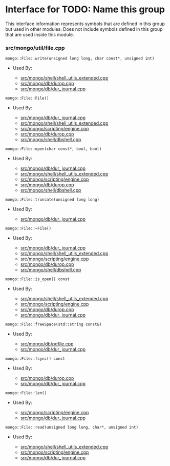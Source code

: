 
# Interface for TODO: Name this group
This interface information represents symbols that are defined in this group but used in other modules.  Does not include symbols defined in this group that are used inside this module.

### src/mongo/util/file.cpp

<div></div>

    mongo::File::write(unsigned long long, char const*, unsigned int)

- Used By:

    - [src/mongo/shell/shell\_utils\_extended.cpp](../../../../mongo\_shell/mongo\_shell)
    - [src/mongo/db/durop.cpp](../../../../storage/journaling)
    - [src/mongo/db/dur\_journal.cpp](../../../../storage/journaling)

<div></div>

    mongo::File::File()

- Used By:

    - [src/mongo/db/dur\_journal.cpp](../../../../storage/journaling)
    - [src/mongo/shell/shell\_utils\_extended.cpp](../../../../mongo\_shell/mongo\_shell)
    - [src/mongo/scripting/engine.cpp](../../../../javascript/javascript\_libraries)
    - [src/mongo/db/durop.cpp](../../../../storage/journaling)
    - [src/mongo/shell/dbshell.cpp](../../../../mongo\_shell/mongo\_shell)

<div></div>

    mongo::File::open(char const*, bool, bool)

- Used By:

    - [src/mongo/db/dur\_journal.cpp](../../../../storage/journaling)
    - [src/mongo/shell/shell\_utils\_extended.cpp](../../../../mongo\_shell/mongo\_shell)
    - [src/mongo/scripting/engine.cpp](../../../../javascript/javascript\_libraries)
    - [src/mongo/db/durop.cpp](../../../../storage/journaling)
    - [src/mongo/shell/dbshell.cpp](../../../../mongo\_shell/mongo\_shell)

<div></div>

    mongo::File::truncate(unsigned long long)

- Used By:

    - [src/mongo/db/dur\_journal.cpp](../../../../storage/journaling)

<div></div>

    mongo::File::~File()

- Used By:

    - [src/mongo/db/dur\_journal.cpp](../../../../storage/journaling)
    - [src/mongo/shell/shell\_utils\_extended.cpp](../../../../mongo\_shell/mongo\_shell)
    - [src/mongo/scripting/engine.cpp](../../../../javascript/javascript\_libraries)
    - [src/mongo/db/durop.cpp](../../../../storage/journaling)
    - [src/mongo/shell/dbshell.cpp](../../../../mongo\_shell/mongo\_shell)

<div></div>

    mongo::File::is_open() const

- Used By:

    - [src/mongo/shell/shell\_utils\_extended.cpp](../../../../mongo\_shell/mongo\_shell)
    - [src/mongo/scripting/engine.cpp](../../../../javascript/javascript\_libraries)
    - [src/mongo/db/durop.cpp](../../../../storage/journaling)
    - [src/mongo/db/dur\_journal.cpp](../../../../storage/journaling)

<div></div>

    mongo::File::freeSpace(std::string const&)

- Used By:

    - [src/mongo/db/pdfile.cpp](../../../../storage/storage\_layer\_structure)
    - [src/mongo/db/dur\_journal.cpp](../../../../storage/journaling)

<div></div>

    mongo::File::fsync() const

- Used By:

    - [src/mongo/db/durop.cpp](../../../../storage/journaling)
    - [src/mongo/db/dur\_journal.cpp](../../../../storage/journaling)

<div></div>

    mongo::File::len()

- Used By:

    - [src/mongo/scripting/engine.cpp](../../../../javascript/javascript\_libraries)
    - [src/mongo/db/dur\_journal.cpp](../../../../storage/journaling)

<div></div>

    mongo::File::read(unsigned long long, char*, unsigned int)

- Used By:

    - [src/mongo/shell/shell\_utils\_extended.cpp](../../../../mongo\_shell/mongo\_shell)
    - [src/mongo/scripting/engine.cpp](../../../../javascript/javascript\_libraries)
    - [src/mongo/db/dur\_journal.cpp](../../../../storage/journaling)
